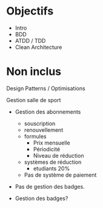 Objectifs
==========

- Intro
- BDD
- ATDD / TDD
- Clean Architecture


Non inclus
=============
Design Patterns / Optimisations







Gestion salle de sport
- Gestion des abonnements 
    - souscription
    - renouvellement
    - formules 
        - Prix mensuelle
        - Périodicité
        - Niveau de réduction
    - systèmes de réduction
        - etudiants 20%
    - Pas de système de paiement

- Pas de gestion des badges.
- Gestion des badges?